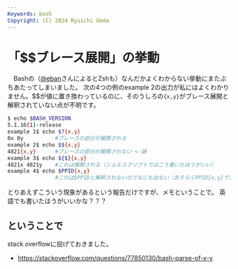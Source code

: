 ```yaml
---
Keywords: bash
Copyright: (C) 2024 Ryuichi Ueda
---
```


# 「$$ブレース展開」の挙動

　Bashの（[@eban](https://mi.shellgei.org/@eban)さんによるとZshも）なんだかよくわからない挙動にまたぶちあたってしまいました。
次の4つの例のexample 2の出力が私にはよくわかりません。$$が値に置き換わっているのに、そのうしろの`{x,y}`がブレース展開と解釈されていない点が不明です。

```bash
$ echo $BASH_VERSION
5.1.16(1)-release
example 1$ echo $?{x,y}
0x 0y          #ブレースの部分が展開される
example 2$ echo $${x,y}
4821{x,y}      #ブレースの部分が展開されない <-謎
example 3$ echo ${$}{x,y} 
4821x 4821y    #これは展開される（シェルスクリプトではこう書いたほうがいい）
example 4$ echo $PPID{x,y}
               #これは$PPIDと解釈されないのでなにも出ない（おそらくPPID{x,y}でひとかたまりの単語として解釈されている）
```

とりあえずこういう現象があるという報告だけですが、メモということで。
英語でも書いたほうがいいかな？？？

## ということで

stack overflowに投げておきました。

* https://stackoverflow.com/questions/77850130/bash-parse-of-x-y

